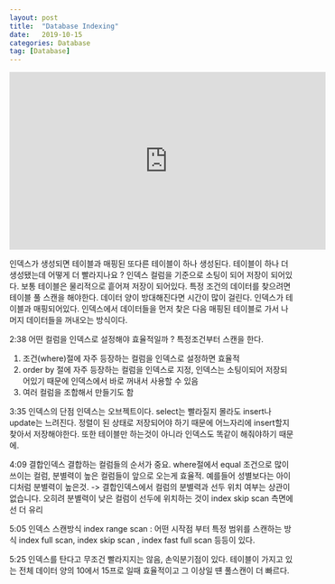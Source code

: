 ```yaml
---
layout: post
title:  "Database Indexing"
date:   2019-10-15
categories: Database
tag: [Database]
---
```

<iframe width="560" height="315" src="https://www.youtube.com/embed/uO8tL0okg7Q" frameborder="0" allow="accelerometer; autoplay; encrypted-media; gyroscope; picture-in-picture" allowfullscreen></iframe>

인덱스가 생성되면 테이블과 매핑된 또다른 테이블이 하나 생성된다. 
테이블이 하나 더 생성됐는데 어떻게 더 빨라지나요 ?
인덱스 컬럼을 기준으로 소팅이 되어 저장이 되어있다. 보통 테이블은 물리적으로 흩어져 저장이 되어있다.  특정 조건의 데이터를 찾으려면 테이블 풀 스캔을 해야한다. 데이터 양이 방대해진다면 시간이 많이 걸린다. 인덱스가 테이블과 매핑되어있다. 인덱스에서 데이터들을 먼저 찾은 다음 매핑된 테이블로 가서 나머지 데이터들을 꺼내오는 방식이다. 


2:38 어떤 컬럼을 인덱스로 설정해야 효율적일까 ?
특정조건부터 스캔을 한다. 
1. 조건(where)절에 자주 등장하는 컬럼을 인덱스로 설정하면 효율적 
2. order by 절에 자주 등장하는 컬럼을 인덱스로 지정, 인덱스는 소팅이되어 저장되어있기 때문에 인덱스에서 바로 꺼내서 사용할 수 있음
3. 여러 컬럼을 조합해서 만들기도 함 

3:35 인덱스의 단점
인덱스는 오브젝트이다. select는 빨라질지 몰라도 insert나 update는 느려진다. 정렬이 된 상태로 저장되어야 하기 때문에 어느자리에 insert할지 찾아서 저장해야한다. 또한 테이블만 하는것이 아니라 인덱스도 똑같이 해줘야하기 때문에. 

4:09 결합인덱스
결합하는 컬럼들의 순서가 중요. where절에서 equal 조건으로 많이 쓰이는 컬럼, 분별력이 높은 컬럼들이 앞으로 오는게 효율적. 예를들어 성별보다는 아이디처럼 분별력이 높은것. -> 결합인덱스에서 컬럼의 분별력과 선두 위치 여부는 상관이 없습니다. 오히려 분별력이 낮은 컬럼이 선두에 위치하는 것이 index skip scan 측면에선 더 유리

 5:05 인덱스 스캔방식 
index range scan : 어떤 시작점 부터 특정 범위를 스캔하는 방식 
index full scan, index skip scan , index fast full scan 등등이 있다. 

5:25 인덱스를 탄다고 무조건 빨라지지는 않음, 손익분기점이 있다. 
테이블이 가지고 있는 전체 데이터 양의 10에서 15프로 일때 효율적이고 그 이상일 떈 풀스캔이 더 빠르다. 